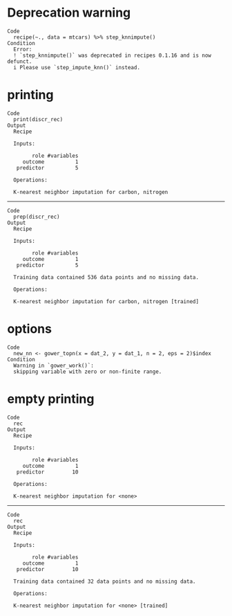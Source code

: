 # Deprecation warning

    Code
      recipe(~., data = mtcars) %>% step_knnimpute()
    Condition
      Error:
      ! `step_knnimpute()` was deprecated in recipes 0.1.16 and is now defunct.
      i Please use `step_impute_knn()` instead.

# printing

    Code
      print(discr_rec)
    Output
      Recipe
      
      Inputs:
      
            role #variables
         outcome          1
       predictor          5
      
      Operations:
      
      K-nearest neighbor imputation for carbon, nitrogen

---

    Code
      prep(discr_rec)
    Output
      Recipe
      
      Inputs:
      
            role #variables
         outcome          1
       predictor          5
      
      Training data contained 536 data points and no missing data.
      
      Operations:
      
      K-nearest neighbor imputation for carbon, nitrogen [trained]

# options

    Code
      new_nn <- gower_topn(x = dat_2, y = dat_1, n = 2, eps = 2)$index
    Condition
      Warning in `gower_work()`:
      skipping variable with zero or non-finite range.

# empty printing

    Code
      rec
    Output
      Recipe
      
      Inputs:
      
            role #variables
         outcome          1
       predictor         10
      
      Operations:
      
      K-nearest neighbor imputation for <none>

---

    Code
      rec
    Output
      Recipe
      
      Inputs:
      
            role #variables
         outcome          1
       predictor         10
      
      Training data contained 32 data points and no missing data.
      
      Operations:
      
      K-nearest neighbor imputation for <none> [trained]

